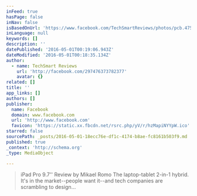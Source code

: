 ```yaml
---
inFeed: true
hasPage: false
inNav: false
isBasedOnUrl: 'https://www.facebook.com/TechSmartReviews/photos/pcb.475987205931292/475987012597978/?type=3'
inLanguage: null
keywords: []
description: ''
datePublished: '2016-05-01T00:19:06.943Z'
dateModified: '2016-05-01T00:18:35.134Z'
author:
  - name: TechSmart Reviews
    url: 'http://facebook.com/297476373782377'
    avatar: {}
related: []
title: ''
app_links: []
authors: []
publisher:
  name: Facebook
  domain: www.facebook.com
  url: 'http://www.facebook.com'
  favicon: 'https://static.xx.fbcdn.net/rsrc.php/yV/r/hzMapiNYYpW.ico'
starred: false
sourcePath: _posts/2016-05-01-18ecc76e-df1c-4174-b8ae-fc8161b503f9.md
published: true
_context: 'http://schema.org'
_type: MediaObject

---
```

> iPad Pro 9.7'' Review by Mikael Romo The laptop-tablet 2-in-1 hybrid. It's in the market--people want it--and tech companies are scrambling to design...